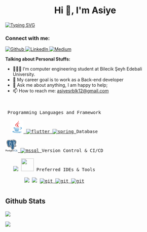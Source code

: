 <h1 align="center">Hi 👋, I'm Asiye</h1>
<a href="https://git.io/typing-svg"><img src="https://readme-typing-svg.herokuapp.com?font=Fira+Code&pause=1000&color=F76785&width=435&lines=Software+Engineer;the+secret+to+progress+is+to+start" alt="Typing SVG" align="center" /></a>

<h3 align="left">Connect with me:</h3>

<a href="https://github.com/AsiyeSaribulak" target="_blank"> <img src="https://img.shields.io/badge/-Github-black?style=for-the-badge&logo=Github" width="100" alt="Github"/> </a>
<a href="https://www.linkedin.com/in/asiyesaribulak" target="_blank"> <img src="https://img.shields.io/badge/-LinkedIn-blue?style=for-the-badge&logo=LinkedIn" alt="LinkedIn"/> </a>
<a href="https://medium.com/@asiyesrblk12" target="_blank"> <img src="https://img.shields.io/badge/-Medium-grey?style=for-the-badge&logo=Medium" alt="Medium"/> </a>
<br />

**Talking about Personal Stuffs:**

- 👨🏽‍💻 I’m computer engineering student at Bilecik Şeyh Edebali University.
- 🌱 My career goal is to work as a Back-end developer
- 💬 Ask me about anything, I am happy to help;
- 📫 How to reach me: asiyesrblk12@gmail.com

<br />
<p style="display: inline-block;" align="center">
  <kbd>
    <kbd>Programming Languages and Framework</kbd>
    <br>
    <br>
    <a href="https://www.java.com" target="_blank" rel="noreferrer"> <img src="https://raw.githubusercontent.com/devicons/devicon/master/icons/java/java-original.svg" alt="java" width="40" height="40"/> </a>
    <a href="https://flutter.dev" target="_blank" rel="noreferrer"> <img src="https://www.vectorlogo.zone/logos/flutterio/flutterio-icon.svg" alt="flutter" width="40" height="40"/> </a>  
    <a href="https://spring.io/" target="_blank" rel="noreferrer"> <img src="https://www.vectorlogo.zone/logos/springio/springio-icon.svg" alt="spring" width="40" height="40"/> </a>
  </kbd>
  <kbd>
    <kbd>Database</kbd>
    <br>
    <br>
    <a href="https://www.postgresql.org" target="_blank" rel="noreferrer"> <img src="https://raw.githubusercontent.com/devicons/devicon/master/icons/postgresql/postgresql-original-wordmark.svg" alt="postgresql" width="40" height="40"/> </a>
    <a href="https://www.microsoft.com/en-us/sql-server" target="_blank" rel="noreferrer"> <img src="https://www.svgrepo.com/show/303229/microsoft-sql-server-logo.svg" alt="mssql" width="40" height="40"/> </a> 
  </kbd>
  <kbd>
    <kbd>Version Control & CI/CD</kbd>
    <br>
    <br>
    <img width="40px" src="https://cdn.jsdelivr.net/gh/devicons/devicon/icons/git/git-plain.svg" />
 <a href="https://www.github.com/AsiyeSaribulak" target="_blank" rel="noreferrer"><img src="https://raw.githubusercontent.com/danielcranney/readme-generator/main/public/icons/socials/github.svg" width="40" height="40" /></a>
  </kbd>
   <kbd>
    <kbd>Preferred IDEs & Tools</kbd>
    <br>
    <br>
    <img width="40px" src="https://cdn.jsdelivr.net/gh/devicons/devicon/icons/intellij/intellij-plain-wordmark.svg" />
    <img width="40px" src="https://cdn.jsdelivr.net/gh/devicons/devicon/icons/vscode/vscode-original.svg" />
 <a href="https://www.eclipse.org/downloads/" target="_blank" rel="noreferrer"> <img src="https://iconarchive.com/download/i98286/dakirby309/simply-styled/Eclipse.ico" alt="git" width="40" height="40"/> </a>
<a href="https://www.postman.com/" target="_blank" rel="noreferrer"> <img src="https://www.vectorlogo.zone/logos/getpostman/getpostman-icon.svg" alt="git" width="40" height="40"/> </a>
<a href="https://swagger.io/" target="_blank" rel="noreferrer"> <img src="https://seeklogo.com/images/S/swagger-logo-A49F73BAF4-seeklogo.com.png" alt="git" width="40" height="40"/> </a>
  </kbd>
 </p>

## Github Stats 
<a href="https://github.com/AsiyeSaribulak"><img align="center" src="https://github-readme-stats.vercel.app/api?username=asiyesaribulak&show_icons=true&bg_color=0d1117&text_color=bdc3c7&title_color=f3723f&icon_color=f3723f&hide_border=true"/></a>

<a href="https://github.com/AsiyeSaribulak"><img align="center" src="https://github-readme-stats.vercel.app/api/top-langs?username=asiyesaribulak&bg_color=0d1117&text_color=bdc3c7&title_color=f3723f&hide_border=true&layout=compact&langs_count=10"/></a>



